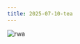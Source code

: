 ```yaml
---
title: 2025-07-10-tea
---
```


![rwa](https://scontent-det1-1.cdninstagram.com/v/t51.2885-15/517254298_18051381590383816_500718504381185756_n.jpg?stp=dst-jpg_e35_tt6&efg=eyJ2ZW5jb2RlX3RhZyI6InRocmVhZHMuRkVFRC5pbWFnZV91cmxnZW4uMTQ0MHgxNDQwLnNkci5mODI3ODcuZGVmYXVsdF9pbWFnZSJ9&_nc_ht=scontent-det1-1.cdninstagram.com&_nc_cat=104&_nc_oc=Q6cZ2QH9o7CPqnWynKKO4WV87SngHLH1zmV_x6nt-PXj7m0ONYcz1BC3qPZoTzaKiJtKTMM&_nc_ohc=y5lsxGMCOlMQ7kNvwGRegyg&_nc_gid=5xhU2T4ZY8nXiCKLui--pw&edm=ALvRx_oBAAAA&ccb=7-5&ig_cache_key=MzY3Mzg1OTYzODkwODUzMzEwNg%3D%3D.3-ccb7-5&oh=00_AfSKRMJwzAn9Nfn7aNIwsHssyMaxhWHpItaSUKpd18748Q&oe=6876314A&_nc_sid=ecb15b)
